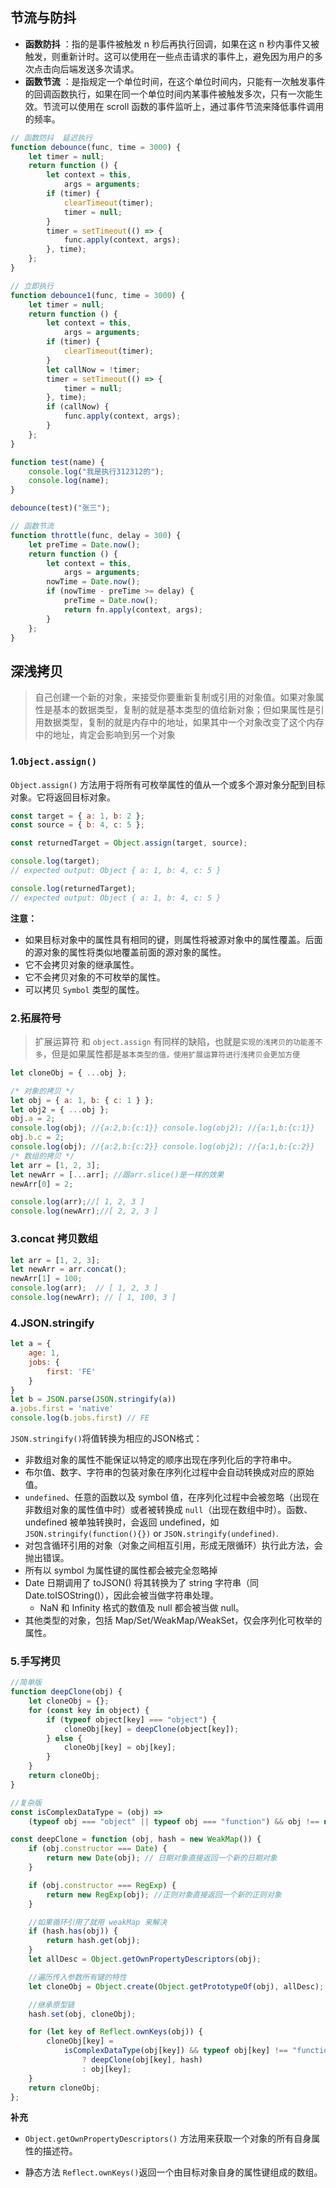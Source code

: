 ##  节流与防抖

- **函数防抖** ：指的是事件被触发 n 秒后再执行回调，如果在这 n 秒内事件又被触发，则重新计时。这可以使用在一些点击请求的事件上，避免因为用户的多次点击向后端发送多次请求。
- **函数节流** ：是指规定一个单位时间，在这个单位时间内，只能有一次触发事件的回调函数执行，如果在同一个单位时间内某事件被触发多次，只有一次能生效。节流可以使用在 scroll 函数的事件监听上，通过事件节流来降低事件调用的频率。

```js
// 函数防抖  延迟执行
function debounce(func, time = 3000) {
	let timer = null;
	return function () {
		let context = this,
			args = arguments;
		if (timer) {
			clearTimeout(timer);
			timer = null;
		}
		timer = setTimeout(() => {
			func.apply(context, args);
		}, time);
	};
}

// 立即执行
function debounce1(func, time = 3000) {
	let timer = null;
	return function () {
		let context = this,
			args = arguments;
		if (timer) {
			clearTimeout(timer);
		}
		let callNow = !timer;
		timer = setTimeout(() => {
			timer = null;
		}, time);
		if (callNow) {
			func.apply(context, args);
		}
	};
}

function test(name) {
	console.log("我是执行312312的");
	console.log(name);
}

debounce(test)("张三");
```

```js
// 函数节流
function throttle(func, delay = 300) {
	let preTime = Date.now();
	return function () {
		let context = this,
			args = arguments;
		nowTime = Date.now();
		if (nowTime - preTime >= delay) {
			preTime = Date.now();
			return fn.apply(context, args);
		}
	};
}
```



## 深浅拷贝

>自己创建一个新的对象，来接受你要重新复制或引用的对象值。如果对象属性是基本的数据类型，复制的就是基本类型的值给新对象；但如果属性是引用数据类型，复制的就是内存中的地址，如果其中一个对象改变了这个内存中的地址，肯定会影响到另一个对象

### 1.`Object.assign()`

`Object.assign()` 方法用于将所有可枚举属性的值从一个或多个源对象分配到目标对象。它将返回目标对象。

```js
const target = { a: 1, b: 2 };
const source = { b: 4, c: 5 };

const returnedTarget = Object.assign(target, source);

console.log(target);
// expected output: Object { a: 1, b: 4, c: 5 }

console.log(returnedTarget);
// expected output: Object { a: 1, b: 4, c: 5 }
```

**注意：**

- 如果目标对象中的属性具有相同的键，则属性将被源对象中的属性覆盖。后面的源对象的属性将类似地覆盖前面的源对象的属性。
- 它不会拷贝对象的继承属性。
- 它不会拷贝对象的不可枚举的属性。
- 可以拷贝 `Symbol` 类型的属性。

### 2.拓展符号

>扩展运算符 和 `object.assign` 有同样的缺陷，也就是`实现的浅拷贝的功能差不多`，但是如果属性都是`基本类型的值，使用扩展运算符进行浅拷贝会更加方便`

```js
let cloneObj = { ...obj };

/* 对象的拷贝 */
let obj = { a: 1, b: { c: 1 } };
let obj2 = { ...obj };
obj.a = 2;
console.log(obj); //{a:2,b:{c:1}} console.log(obj2); //{a:1,b:{c:1}}
obj.b.c = 2;
console.log(obj); //{a:2,b:{c:2}} console.log(obj2); //{a:1,b:{c:2}}
/* 数组的拷贝 */
let arr = [1, 2, 3];
let newArr = [...arr]; //跟arr.slice()是一样的效果
newArr[0] = 2;

console.log(arr);//[ 1, 2, 3 ]
console.log(newArr);//[ 2, 2, 3 ]
```

### 3.concat 拷贝数组

```js
let arr = [1, 2, 3];
let newArr = arr.concat();
newArr[1] = 100;
console.log(arr);  // [ 1, 2, 3 ]
console.log(newArr); // [ 1, 100, 3 ]
```

### 4.JSON.stringify

```js
let a = {
    age: 1,
    jobs: {
        first: 'FE'
    }
}
let b = JSON.parse(JSON.stringify(a))
a.jobs.first = 'native'
console.log(b.jobs.first) // FE
```

`JSON.stringify()`将值转换为相应的JSON格式：

- 非数组对象的属性不能保证以特定的顺序出现在序列化后的字符串中。
- 布尔值、数字、字符串的包装对象在序列化过程中会自动转换成对应的原始值。
- `undefined`、任意的函数以及 symbol 值，在序列化过程中会被忽略（出现在非数组对象的属性值中时）或者被转换成 `null`（出现在数组中时）。函数、undefined 被单独转换时，会返回 undefined，如`JSON.stringify(function(){})` or `JSON.stringify(undefined)`.
- 对包含循环引用的对象（对象之间相互引用，形成无限循环）执行此方法，会抛出错误。
- 所有以 symbol 为属性键的属性都会被完全忽略掉
- Date 日期调用了 toJSON() 将其转换为了 string 字符串（同Date.toISOString()），因此会被当做字符串处理。
  - NaN 和 Infinity 格式的数值及 null 都会被当做 null。
- 其他类型的对象，包括 Map/Set/WeakMap/WeakSet，仅会序列化可枚举的属性。

### 5.手写拷贝

```js
//简单版
function deepClone(obj) {
	let cloneObj = {};
	for (const key in object) {
		if (typeof object[key] === "object") {
			cloneObj[key] = deepClone(object[key]);
		} else {
			cloneObj[key] = obj[key];
		}
	}
	return cloneObj;
}
```

```js
//复杂版
const isComplexDataType = (obj) =>
	(typeof obj === "object" || typeof obj === "function") && obj !== null;

const deepClone = function (obj, hash = new WeakMap()) {
	if (obj.constructor === Date) {
		return new Date(obj); // 日期对象直接返回一个新的日期对象
	}

	if (obj.constructor === RegExp) {
		return new RegExp(obj); //正则对象直接返回一个新的正则对象
	}

	//如果循环引用了就用 weakMap 来解决
	if (hash.has(obj)) {
		return hash.get(obj);
	}
	let allDesc = Object.getOwnPropertyDescriptors(obj);

	//遍历传入参数所有键的特性
	let cloneObj = Object.create(Object.getPrototypeOf(obj), allDesc);

	//继承原型链
	hash.set(obj, cloneObj);

	for (let key of Reflect.ownKeys(obj)) {
		cloneObj[key] =
			isComplexDataType(obj[key]) && typeof obj[key] !== "function"
				? deepClone(obj[key], hash)
				: obj[key];
	}
	return cloneObj;
};
```

**补充**

- `Object.getOwnPropertyDescriptors()` 方法用来获取一个对象的所有自身属性的描述符。

- 静态方法 `Reflect.ownKeys()`返回一个由目标对象自身的属性键组成的数组。

